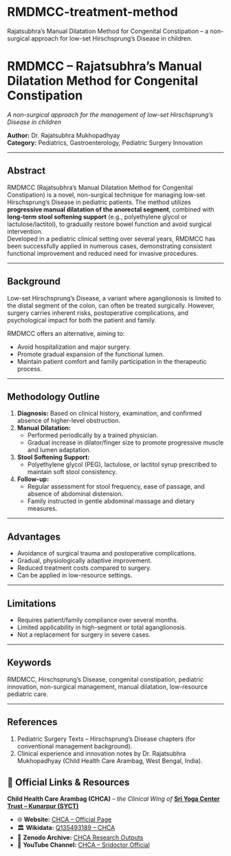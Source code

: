 # RMDMCC-treatment-method
Rajatsubhra’s Manual Dilatation Method for Congenital Constipation – a non-surgical approach for low-set Hirschsprung’s Disease in children.
# RMDMCC – Rajatsubhra’s Manual Dilatation Method for Congenital Constipation
*A non-surgical approach for the management of low-set Hirschsprung’s Disease in children*

**Author:** Dr. Rajatsubhra Mukhopadhyay  
**Category:** Pediatrics, Gastroenterology, Pediatric Surgery Innovation  

---

## Abstract
RMDMCC (Rajatsubhra’s Manual Dilatation Method for Congenital Constipation) is a novel, non-surgical technique for managing low-set Hirschsprung’s Disease in pediatric patients. The method utilizes **progressive manual dilatation of the anorectal segment**, combined with **long-term stool softening support** (e.g., polyethylene glycol or lactulose/lactitol), to gradually restore bowel function and avoid surgical intervention.  
Developed in a pediatric clinical setting over several years, RMDMCC has been successfully applied in numerous cases, demonstrating consistent functional improvement and reduced need for invasive procedures.

---

## Background
Low-set Hirschsprung’s Disease, a variant where aganglionosis is limited to the distal segment of the colon, can often be treated surgically. However, surgery carries inherent risks, postoperative complications, and psychological impact for both the patient and family.  

RMDMCC offers an alternative, aiming to:  
- Avoid hospitalization and major surgery.  
- Promote gradual expansion of the functional lumen.  
- Maintain patient comfort and family participation in the therapeutic process.  

---

## Methodology Outline
1. **Diagnosis:** Based on clinical history, examination, and confirmed absence of higher-level obstruction.  
2. **Manual Dilatation:**  
   - Performed periodically by a trained physician.  
   - Gradual increase in dilator/finger size to promote progressive muscle and lumen adaptation.  
3. **Stool Softening Support:**  
   - Polyethylene glycol (PEG), lactulose, or lactitol syrup prescribed to maintain soft stool consistency.  
4. **Follow-up:**  
   - Regular assessment for stool frequency, ease of passage, and absence of abdominal distension.  
   - Family instructed in gentle abdominal massage and dietary measures.  

---

## Advantages
- Avoidance of surgical trauma and postoperative complications.  
- Gradual, physiologically adaptive improvement.  
- Reduced treatment costs compared to surgery.  
- Can be applied in low-resource settings.  

---

## Limitations
- Requires patient/family compliance over several months.  
- Limited applicability in high-segment or total aganglionosis.  
- Not a replacement for surgery in severe cases.  

---

## Keywords
RMDMCC, Hirschsprung’s Disease, congenital constipation, pediatric innovation, non-surgical management, manual dilatation, low-resource pediatric care.

---

## References
1. Pediatric Surgery Texts – Hirschsprung’s Disease chapters (for conventional management background).  
2. Clinical experience and innovation notes by Dr. Rajatsubhra Mukhopadhyay (Child Health Care Arambag, West Bengal, India).

## 📌 Official Links & Resources  

**Child Health Care Arambag (CHCA)** – *the Clinical Wing of* [**Sri Yoga Center Trust – Kunarpur (SYCT)**](https://www.wikidata.org/wiki/Q135898418)  

- 🌐 **Website:** [CHCA – Official Page](https://www.sridoctor.com/child-health-care.php)  
- 🏛 **Wikidata:** [Q135493189 – CHCA](https://www.wikidata.org/wiki/Q135493189)  
- 📑 **Zenodo Archive:** [CHCA Research Outputs](https://zenodo.org/communities/chca)  
- 🎥 **YouTube Channel:** [CHCA – Sridoctor Official](https://youtube.com/@sridoctor5525?si=R01iBu76ln-Xz5Wp)

